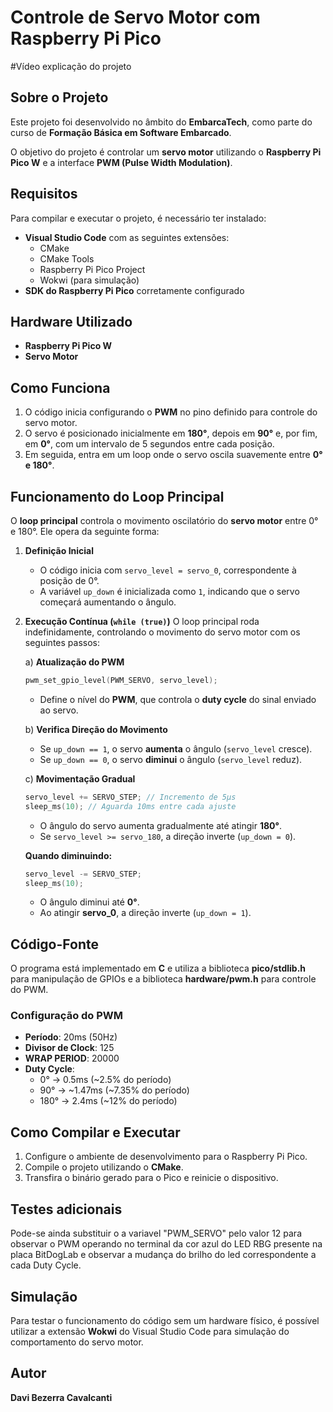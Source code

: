 # Controle de Servo Motor com Raspberry Pi Pico

#Vídeo explicação do projeto


## Sobre o Projeto
Este projeto foi desenvolvido no âmbito do **EmbarcaTech**, como parte do curso de **Formação Básica em Software Embarcado**. 

O objetivo do projeto é controlar um **servo motor** utilizando o **Raspberry Pi Pico W** e a interface **PWM (Pulse Width Modulation)**. 

## Requisitos
Para compilar e executar o projeto, é necessário ter instalado:
- **Visual Studio Code** com as seguintes extensões:
  - CMake
  - CMake Tools
  - Raspberry Pi Pico Project
  - Wokwi (para simulação)
- **SDK do Raspberry Pi Pico** corretamente configurado

## Hardware Utilizado
- **Raspberry Pi Pico W**
- **Servo Motor**

## Como Funciona
1. O código inicia configurando o **PWM** no pino definido para controle do servo motor.
2. O servo é posicionado inicialmente em **180°**, depois em **90°** e, por fim, em **0°**, com um intervalo de 5 segundos entre cada posição.
3. Em seguida, entra em um loop onde o servo oscila suavemente entre **0° e 180°**.

## Funcionamento do Loop Principal
O **loop principal** controla o movimento oscilatório do **servo motor** entre 0° e 180°. Ele opera da seguinte forma:

1. **Definição Inicial**
   - O código inicia com `servo_level = servo_0`, correspondente à posição de 0°.
   - A variável `up_down` é inicializada como `1`, indicando que o servo começará aumentando o ângulo.

2. **Execução Contínua (`while (true)`)**
   O loop principal roda indefinidamente, controlando o movimento do servo motor com os seguintes passos:

   a) **Atualização do PWM**
      ```c
      pwm_set_gpio_level(PWM_SERVO, servo_level);
      ```
      - Define o nível do **PWM**, que controla o **duty cycle** do sinal enviado ao servo.

   b) **Verifica Direção do Movimento**
      - Se `up_down == 1`, o servo **aumenta** o ângulo (`servo_level` cresce).
      - Se `up_down == 0`, o servo **diminui** o ângulo (`servo_level` reduz).

   c) **Movimentação Gradual**
      ```c
      servo_level += SERVO_STEP; // Incremento de 5μs
      sleep_ms(10); // Aguarda 10ms entre cada ajuste
      ```
      - O ângulo do servo aumenta gradualmente até atingir **180°**.
      - Se `servo_level >= servo_180`, a direção inverte (`up_down = 0`).

      **Quando diminuindo:**
      ```c
      servo_level -= SERVO_STEP;
      sleep_ms(10);
      ```
      - O ângulo diminui até **0°**.
      - Ao atingir **servo_0**, a direção inverte (`up_down = 1`).



## Código-Fonte
O programa está implementado em **C** e utiliza a biblioteca **pico/stdlib.h** para manipulação de GPIOs e a biblioteca **hardware/pwm.h** para controle do PWM.

### Configuração do PWM
- **Período**: 20ms (50Hz)
- **Divisor de Clock**: 125
- **WRAP PERIOD**: 20000
- **Duty Cycle**:
  - 0°  -> 0.5ms (~2.5% do período)
  - 90° -> ~1.47ms (~7.35% do período)
  - 180° -> 2.4ms (~12% do período)

## Como Compilar e Executar
1. Configure o ambiente de desenvolvimento para o Raspberry Pi Pico.
2. Compile o projeto utilizando o **CMake**.
3. Transfira o binário gerado para o Pico e reinicie o dispositivo.

## Testes adicionais
Pode-se ainda substituir o a variavel "PWM_SERVO" pelo valor 12 para observar o PWM operando no terminal da cor azul do LED RBG presente na placa BitDogLab e observar a mudança do brilho
do led correspondente a cada Duty Cycle.

## Simulação
Para testar o funcionamento do código sem um hardware físico, é possível utilizar a extensão **Wokwi** do Visual Studio Code para simulação do comportamento do servo motor.

## Autor
**Davi Bezerra Cavalcanti**
